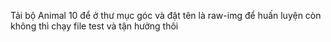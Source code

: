 Tải bộ Animal 10 để ở thư mục góc và đặt tên là raw-img để huấn luyện còn không thì chạy file test và tận hưởng thôi

